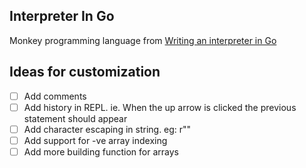 ## Interpreter In Go 

Monkey programming language from [Writing an interpreter in Go](https://interpreterbook.com)


## Ideas for customization
 - [ ] Add comments
 - [ ] Add history in REPL. ie. When the up arrow is clicked the previous statement should appear
 - [ ] Add character escaping in string. eg: r""
 - [ ] Add support for -ve array indexing
 - [ ] Add more building function for arrays
